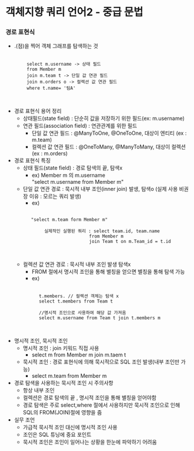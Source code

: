 객체지향 쿼리 언어2 - 중급 문법
========================
### 경로 표현식
 - .(점)을 찍어 객체 그래프를 탐색하는 것
  <pre>
     <code>
        select m.username -> 상태 필드
        from Member m
        join m.team t -> 단일 값 연관 필드
        join m.orders o -> 컬렉션 값 연관 필드
        where t.name= '팀A'
     </code>
  </pre>
- 경로 표현식 용어 정리
    - 상태필드(state field) : 단순히 값을 저장하기 위한 필드(ex: m.username)
    - 연관 필드(association field) : 연관관계를 위한 필드
        - 단일 값 연관 필드 : @ManyToOne, @OneToOne, 대상이 엔티티 (ex : m.team)
        - 컬렉션 값 연관 필드 : @OneToMany, @ManyToMany, 대상이 컬렉션(ex : m.orders)
- 경로 표현식 특징
    - 상태 필드(state field) : 경로 탐색의 끝, 탐색x
        - ex) Member m 의 m.username <br>
              "select m.username from Member m"
    - 단일 값 연관 경로 : 묵시적 내부 조인(inner join) 발생, 탐색o (실제 사용 비권장 이유 : 모르는 쿼리 발생)
        - ex)
         <pre>
         <code>
         "select m.team form Member m" <br>
              실제적인 실행된 쿼리 : select team.id, team.name 
                               from Member m
                               join Team t on m.Team_id = t.id 
         </code>
         </pre>   
    - 컬렉션 값 연관 경로 : 묵시적 내부 조인 발생 탐색x
        - FROM 절에서 명시적 조인을 통해 별칭을 얻으면 별칭을 통해 탐색 가능
        - ex)
        <pre>
            <code>
            t.members. // 컬렉션 객체는 탐색 x
            select t.members from Team t
            
            //명시적 조인으로 사용하여 해당 값 가져옴
            select m.username from Team t join t.members m
            </code>
        </pre>
- 명시적 조인, 묵시적 조인
    - 명시적 조인 : join 키워드 직접 사용
        - select m from Member m join m.taem t
    - 묵시적 조인 : 경로 표현식에 의해 묵시적으로 SQL 조인 발생(내부 조인만 가능)
        - select m.team from Member m
- 경로 탐색을 사용하는 묵시적 조인 시 주의사항
    - 항상 내부 조인
    - 컬렉션은 경로 탐색의 끝 , 명시적 조인을 통해 별칭을 얻어야함
    - 경로 탐색은 주로 select,where 절에서 사용하지만 묵시적 조인으로 인해 SQL의 FROM(JOIN)절에 영향을 줌
- 실무 조언
    - 가급적 묵시적 조인 대신에 명시적 조인 사용
    - 조인은 SQL 튜닝에 중요 포인트
    - 묵시적 조인은 조인이 일어나는 상황을 한눈에 파악하기 어려움 